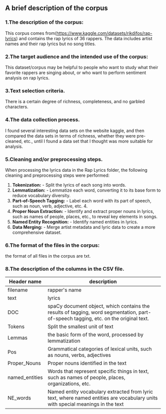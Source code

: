 ## A brief description of the corpus

### 1.The description of the corpus:
This corpus comes from(https://www.kaggle.com/datasets/rikdifos/rap-lyrics) and contains the rap lyrics of 36 rappers. The data includes artist names and their rap lyrics but no song titles.


### 2.The target audience and the intended use of the corpus:
This dataset/corpus may be helpful to people who want to study what their favorite rappers are singing about, or who want to perform sentiment analysis on rap lyrics.


### 3.Text selection criteria.
There is a certain degree of richness, completeness, and no garbled characters.


### 4.The data collection process.
I found several interesting data sets on the website kaggle, and then compared the data sets in terms of richness, whether they were pre-cleaned, etc., until I found a data set that I thought was more suitable for analysis.


### 5.Cleaning and/or preprocessing steps.
When processing the lyrics data in the Rap Lyrics folder, the following cleaning and preprocessing steps were performed:  
1. **Tokenization:** - Split the lyrics of each song into words.
2. **Lemmatization:** - Lemmatize each word, converting it to its base form to reduce vocabulary diversity.
3. **Part-of-Speech Tagging:** - Label each word with its part of speech, such as noun, verb, adjective, etc. 4.
4. **Proper Noun Extraction:** - Identify and extract proper nouns in lyrics, such as names of people, places, etc., to reveal key elements in songs. 
5. **Named Entity Recognition:** - Identify named entities in lyrics.
6. **Data Merging:** - Merge artist metadata and lyric data to create a more comprehensive dataset.


### 6.The format of the files in the corpus:
the format of all files in the corpus are txt.

### 8.The description of the columns in the CSV file.
|  Header name | description |
| ------------- | ------------- |
| filename  | rapper's name |
| text | lyrics |
| DOC | spaCy document object, which contains the results of tagging, word segmentation, part-of-speech tagging, etc. on the original text. |
| Tokens | Split the smallest unit of text |
| Lemmas | the basic form of the word, processed by lemmatization |
| Pos| Grammatical categories of lexical units, such as nouns, verbs, adjectives|
| Proper_Nouns | Proper nouns identified in the text|
| named_entities | Words that represent specific things in text, such as names of people, places, organizations, etc.|
| NE_words | Named entity vocabulary extracted from lyric text, where named entities are vocabulary units with special meanings in the text|


